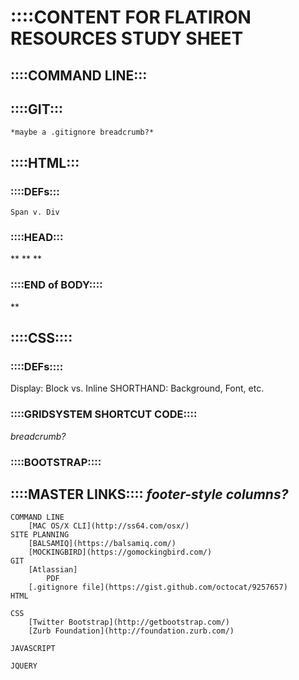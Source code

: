 # ::::CONTENT FOR FLATIRON RESOURCES STUDY SHEET

## ::::COMMAND LINE:::
	
## ::::GIT:::
	*maybe a .gitignore breadcrumb?*

## ::::HTML:::
### ::::DEFs:::
	Span v. Div

### ::::HEAD:::
\*<script src="https://cdnjs.cloudflare.com/ajax/libs/modernizr/2.8.3/modernizr.min.js"></script>\*
\*<link rel="stylesheet" type="text/css" href="https://cdnjs.cloudflare.com/ajax/libs/normalize/3.0.2/normalize.min.css">\*
\*<link rel="stylesheet" type="text/css" href="css/style.css">\*
### ::::END of BODY::::
\*<script src="https://cdnjs.cloudflare.com/ajax/libs/jquery/2.1.3/jquery.min.js"></script>\*

## ::::CSS::::
### ::::DEFs::::
Display: Block vs. Inline
SHORTHAND: Background, Font, etc.

### ::::GRIDSYSTEM SHORTCUT CODE::::
*breadcrumb?*

### ::::BOOTSTRAP::::


## ::::MASTER LINKS:::: *footer-style columns?*
	COMMAND LINE
		[MAC OS/X CLI](http://ss64.com/osx/)
	SITE PLANNING
		[BALSAMIQ](https://balsamiq.com/)
		[MOCKINGBIRD](https://gomockingbird.com/)
	GIT
		[Atlassian]
			PDF
		[.gitignore file](https://gist.github.com/octocat/9257657)
	HTML

	CSS
		[Twitter Bootstrap](http://getbootstrap.com/)
		[Zurb Foundation](http://foundation.zurb.com/)

	JAVASCRIPT

	JQUERY
